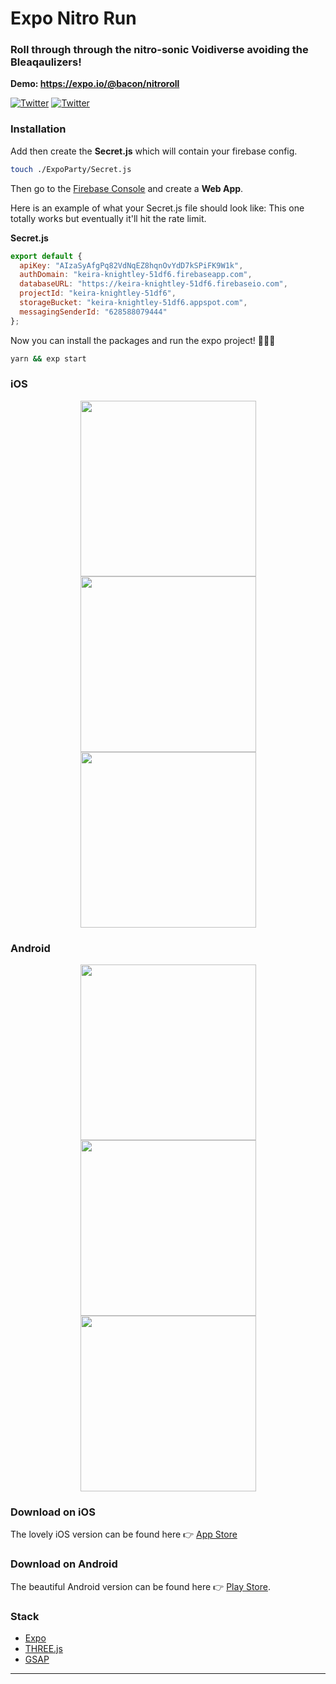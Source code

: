 # Expo Nitro Run

### Roll through through the nitro-sonic Voidiverse avoiding the Bleaqaulizers!

**Demo: https://expo.io/@bacon/nitroroll**

[![Twitter](https://img.shields.io/badge/twitter-@baconbrix-55acee.svg?maxAge=2592000)](http://twitter.com/baconbrix)
[![Twitter](https://img.shields.io/badge/twitter-@expo_io-4039E2.svg?maxAge=2592000)](http://twitter.com/expo_io)


### Installation

Add then create the **Secret.js** which will contain your firebase config.

```bash
touch ./ExpoParty/Secret.js
```

Then go to the [Firebase Console](https://console.firebase.google.com) and create a **Web App**.


Here is an example of what your Secret.js file should look like:
This one totally works but eventually it'll hit the rate limit.

**Secret.js**
```js
export default {
  apiKey: "AIzaSyAfgPq82VdNqEZ8hqnOvYdD7kSPiFK9W1k",
  authDomain: "keira-knightley-51df6.firebaseapp.com",
  databaseURL: "https://keira-knightley-51df6.firebaseio.com",
  projectId: "keira-knightley-51df6",
  storageBucket: "keira-knightley-51df6.appspot.com",
  messagingSenderId: "628588079444"
};
```

Now you can install the packages and run the expo project! 💙💙💙

```bash
yarn && exp start
```

### iOS

<div style="text-align:center">
  
<img src="https://raw.githubusercontent.com/EvanBacon/Expo-Nitro-Roll/master/release/screenshots/apple/English%20(U.S.)/1_5.5%20inch%20-%20iPhone%207%20Plus_screen__1.jpg" width="281"  />

<img src="https://raw.githubusercontent.com/EvanBacon/Expo-Nitro-Roll/master/release/screenshots/apple/English%20(U.S.)/2_5.5%20inch%20-%20iPhone%207%20Plus_screen__2.jpg" width="281"  />

<img src="https://raw.githubusercontent.com/EvanBacon/Expo-Nitro-Roll/master/release/screenshots/apple/English%20(U.S.)/3_5.5%20inch%20-%20iPhone%207%20Plus_screen__3.jpg" width="281"  />

</div>


### Android

<div style="text-align:center">
    
<img src="https://raw.githubusercontent.com/EvanBacon/Expo-Nitro-Roll/master/release/screenshots/android/English%20(U.S.)/1_5.8%20inch%20-%20Galaxy%20S8_screen__1.jpg" width="281"  />

<img src="https://raw.githubusercontent.com/EvanBacon/Expo-Nitro-Roll/master/release/screenshots/android/English%20(U.S.)/2_5.8%20inch%20-%20Galaxy%20S8_screen__2.jpg" width="281"  />

<img src="https://raw.githubusercontent.com/EvanBacon/Expo-Nitro-Roll/master/release/screenshots/android/English%20(U.S.)/3_5.8%20inch%20-%20Galaxy%20S8_screen__3.jpg" width="281"  />

</div>



### Download on iOS

The lovely iOS version can be found here 👉 [App Store](https://itunes.apple.com/us/app/nitro-roll/id1336537624?mt=8)

### Download on Android

The beautiful Android version can be found here 👉 [Play Store](https://play.google.com/store/apps/details?id=com.evanbacon.nitroroll).

### Stack

- [Expo](http://expo.io)
- [THREE.js](https://threejs.org/)
- [GSAP](https://greensock.com/)

----


